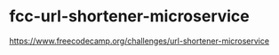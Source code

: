 # fcc-url-shortener-microservice
https://www.freecodecamp.org/challenges/url-shortener-microservice
